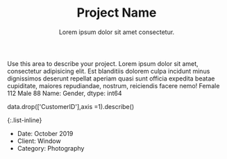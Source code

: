 ﻿---
title: Project Name
subtitle: Lorem ipsum dolor sit amet consectetur.
image: https://raw.githubusercontent.com/BlackrockDigital/startbootstrap-agency/master/src/assets/img/portfolio/06-full.jpg
alt: 

caption:
  title: Monte Carlo Simulation
  subtitle: Tool which is used to Predict uncertainity
  thumbnail: assets/img/portfolio/montecarlo.jpg
---
Use this area to describe your project. Lorem ipsum dolor sit amet, consectetur adipisicing elit. Est blanditiis dolorem culpa incidunt minus dignissimos deserunt repellat aperiam quasi sunt officia expedita beatae cupiditate, maiores repudiandae, nostrum, reiciendis facere nemo!
Female    112
Male       88
Name: Gender, dtype: int64

data.drop(['CustomerID'],axis =1).describe()


{:.list-inline}
- Date: October 2019
- Client: Window
- Category: Photography

